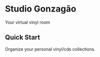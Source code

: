 # Studio Gonzagão
Your virtual vinyl room

## Quick Start

  Organize your personal vinyl/cds collections.